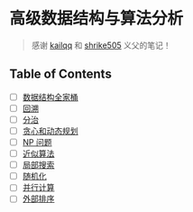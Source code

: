 # 高级数据结构与算法分析

> 感谢 [kailqq](https://www.kailqq.cc/NOTE/ADS/) 和 [shrike505](https://nest.shrike505.cc/notes/ComputerScience/ADS/) 义父的笔记！

## Table of Contents

- [ ] [数据结构全家桶](ds.md)
- [ ] [回溯](back.md)
- [ ] [分治](divide.md)
- [ ] [贪心和动态规划](greedy_DP.md)
- [ ] [NP 问题](NP.md)
- [ ] [近似算法](Appr.md)
- [ ] [局部搜索](LocalSearch.md)
- [ ] [随机化](rand.md)
- [ ] [并行计算](parallel.md)
- [ ] [外部排序](external.md)